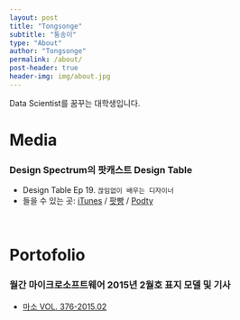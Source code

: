 ```yaml
---
layout: post
title: "Tongsonge"
subtitle: "통송이"
type: "About"
author: "Tongsonge"
permalink: /about/
post-header: true
header-img: img/about.jpg
---
```


Data Scientist를 꿈꾸는 대학생입니다.

# Media
### Design Spectrum의 팟캐스트 Design Table

- Design Table Ep 19. `끊임없이 배우는 디자이너`
- 들을 수 있는 곳: [iTunes](http://itun.es/kr/i6TOib.c) / [팟빵](http://www.podbbang.com/ch/13590) / [Podty](https://www.podty.me/cast/174282)

<br />

# Portofolio
### 월간 마이크로소프트웨어 2015년 2월호 표지 모델 및 기사

- [마소 VOL. 376-2015.02](https://www.imaso.co.kr/archives/458)

<br />
